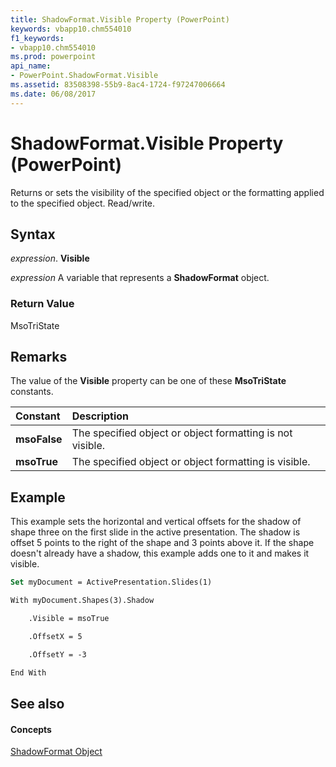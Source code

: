 ```yaml
---
title: ShadowFormat.Visible Property (PowerPoint)
keywords: vbapp10.chm554010
f1_keywords:
- vbapp10.chm554010
ms.prod: powerpoint
api_name:
- PowerPoint.ShadowFormat.Visible
ms.assetid: 83508398-55b9-8ac4-1724-f97247006664
ms.date: 06/08/2017
---
```



# ShadowFormat.Visible Property (PowerPoint)

Returns or sets the visibility of the specified object or the formatting applied to the specified object. Read/write.


## Syntax

 _expression_. **Visible**

 _expression_ A variable that represents a **ShadowFormat** object.


### Return Value

MsoTriState


## Remarks

The value of the  **Visible** property can be one of these **MsoTriState** constants.



|**Constant**|**Description**|
|:-----|:-----|
|**msoFalse**|The specified object or object formatting is not visible.|
|**msoTrue**| The specified object or object formatting is visible.|

## Example

This example sets the horizontal and vertical offsets for the shadow of shape three on the first slide in the active presentation. The shadow is offset 5 points to the right of the shape and 3 points above it. If the shape doesn't already have a shadow, this example adds one to it and makes it visible.


```vb
Set myDocument = ActivePresentation.Slides(1)

With myDocument.Shapes(3).Shadow

    .Visible = msoTrue

    .OffsetX = 5

    .OffsetY = -3

End With
```


## See also


#### Concepts


[ShadowFormat Object](PowerPoint.ShadowFormat.md)


